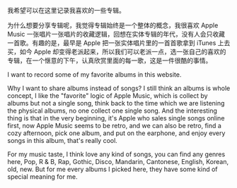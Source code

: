 我希望可以在这里记录我喜欢的一些专辑。

为什么想要分享专辑呢，我觉得专辑始终是一个整体的概念，我很喜欢 Apple Music 一张唱片一张唱片的收藏逻辑，回想在实体专辑的年代，没有人会只收藏一首歌。有趣的是，最早是 Apple 把一张实体唱片里的一首首歌拿到 iTunes 上去买，如今 Apple 却变得老派起来，所以我们可以老派一点，选一张自己的喜欢的专辑，在一个惬意的下午，认真欣赏里面的每一歌，这是一件很酷的事情。

I want to record some of my favorite albums in this website.

Why I want to share albums instead of songs? I still think an albums is whole concept, I like the "favorite" logic of Apple Music, which is collect by albums but not a single song, think back to the time which we are listening the physical albums, no one collect one single song. And the interesting thing is that in the very beginning, it's Apple who sales single songs online first, now Apple Music seems to be retro, and we can also be retro, find a cozy afternoon, pick one album, and put on the earphone, and enjoy every songs in this album, that's really cool.

For my music taste, I think love any kind of songs, you can find any genres here, Pop, R & B, Rap, Gothic, Disco, Mandarin, Cantonese, English, Korean, old, new. But for me every albums I picked here, they have some kind of special meaning for me.

